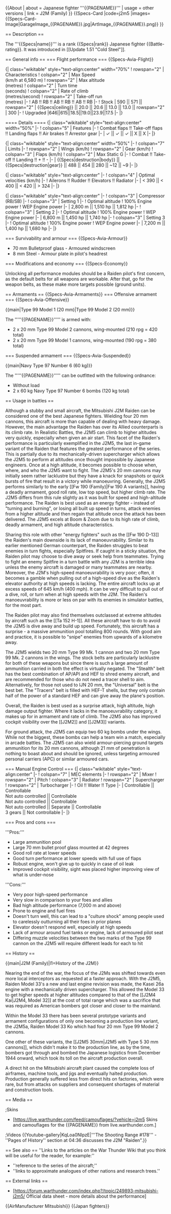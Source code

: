{{About
| about = Japanese fighter '''{{PAGENAME}}'''
| usage = other versions
| link = J2M (Family)
}}
{{Specs-Card
|code=j2m5
|images={{Specs-Card-Image|GarageImage_{{PAGENAME}}.jpg|ArtImage\_{{PAGENAME}}.png}}
}}

== Description ==

<!-- ''In the description, the first part should be about the history of and the creation and combat usage of the aircraft, as well as its key features. In the second part, tell the reader about the aircraft in the game. Insert a screenshot of the vehicle, so that if the novice player does not remember the vehicle by name, he will immediately understand what kind of vehicle the article is talking about.'' -->

The '''{{Specs|name}}''' is a rank {{Specs|rank}} Japanese fighter {{Battle-rating}}. It was introduced in [[Update 1.51 "Cold Steel"]].

== General info ==
=== Flight performance ===
{{Specs-Avia-Flight}}

<!-- Describe how the aircraft behaves in the air. Speed, manoeuvrability, acceleration and allowable loads - these are the most important characteristics of the vehicle. -->

{| class="wikitable" style="text-align:center" width="70%"
! rowspan="2" | Characteristics
! colspan="2" | Max Speed<br>(km/h at 6,580 m)
! rowspan="2" | Max altitude<br>(metres)
! colspan="2" | Turn time<br>(seconds)
! colspan="2" | Rate of climb<br>(metres/second)
! rowspan="2" | Take-off run<br>(metres)
|-
! AB !! RB !! AB !! RB !! AB !! RB
|-
! Stock
| 590 || 571 || rowspan="2" | {{Specs|ceiling}} || 20.0 || 20.6 || 13.0 || 13.0 || rowspan="2" | 300
|-
! Upgraded
|646||615||18.5||19.0||23.9||17.5
|-
|}

==== Details ====
{| class="wikitable" style="text-align:center" width="50%"
|-
! colspan="5" | Features
|-
! Combat flaps !! Take-off flaps !! Landing flaps !! Air brakes !! Arrestor gear
|-
| ✓ || ✓ || ✓ || X || X <!-- ✓ -->
|-
|}

{| class="wikitable" style="text-align:center" width="50%"
|-
! colspan="7" | Limits
|-
! rowspan="2" | Wings (km/h)
! rowspan="2" | Gear (km/h)
! colspan="3" | Flaps (km/h)
! colspan="2" | Max Static G
|-
! Combat !! Take-off !! Landing !! + !! -
|-
| {{Specs|destruction|body}} || {{Specs|destruction|gear}} || 488 || 454 || 280 || ~12 || ~9
|-
|}

{| class="wikitable" style="text-align:center"
|-
! colspan="4" | Optimal velocities (km/h)
|-
! Ailerons !! Rudder !! Elevators !! Radiator
|-
| < 390 || < 400 || < 420 || > 324
|-
|}

{| class="wikitable" style="text-align:center"
|-
! colspan="3" | Compressor (RB/SB)
|-
! colspan="3" | Setting 1
|-
! Optimal altitude
! 100% Engine power
! WEP Engine power
|-
| 2,800 m || 1,510 hp || 1,812 hp
|-
! colspan="3" | Setting 2
|-
! Optimal altitude
! 100% Engine power
! WEP Engine power
|-
| 6,800 m || 1,450 hp || 1,740 hp
|-
! colspan="3" | Setting 3
|-
! Optimal altitude
! 100% Engine power
! WEP Engine power
|-
| 7,200 m || 1,400 hp || 1,680 hp
|-
|}

=== Survivability and armour ===
{{Specs-Avia-Armour}}

<!-- ''Examine the survivability of the aircraft. Note how vulnerable the structure is and how secure the pilot is, whether the fuel tanks are armoured, etc. Describe the armour, if there is any, and also mention the vulnerability of other critical aircraft systems.'' -->

- 70 mm Bulletproof glass - Armoured windscreen
- 8 mm Steel - Armour plate in pilot's headrest

=== Modifications and economy ===
{{Specs-Economy}}

Unlocking all performance modules should be a Raiden pilot's first concern, as the default belts for all weapons are workable. After that, go for the weapon belts, as these make more targets possible (ground units).

== Armaments ==
{{Specs-Avia-Armaments}}
=== Offensive armament ===
{{Specs-Avia-Offensive}}

<!-- ''Describe the offensive armament of the aircraft, if any. Describe how effective the cannons and machine guns are in a battle, and also what belts or drums are better to use. If there is no offensive weaponry, delete this subsection.'' -->

{{main|Type 99 Model 1 (20 mm)|Type 99 Model 2 (20 mm)}}

The '''''{{PAGENAME}}''''' is armed with:

- 2 x 20 mm Type 99 Model 2 cannons, wing-mounted (210 rpg = 420 total)
- 2 x 20 mm Type 99 Model 1 cannons, wing-mounted (190 rpg = 380 total)

=== Suspended armament ===
{{Specs-Avia-Suspended}}

<!-- ''Describe the aircraft's suspended armament: additional cannons under the wings, bombs, rockets and torpedoes. This section is especially important for bombers and attackers. If there is no suspended weaponry remove this subsection.'' -->

{{main|Navy Type 97 Number 6 (60 kg)}}

The '''''{{PAGENAME}}''''' can be outfitted with the following ordnance:

- Without load
- 2 x 60 kg Navy Type 97 Number 6 bombs (120 kg total)

== Usage in battles ==

<!-- ''Describe the tactics of playing in the aircraft, the features of using aircraft in a team and advice on tactics. Refrain from creating a "guide" - do not impose a single point of view, but instead, give the reader food for thought. Examine the most dangerous enemies and give recommendations on fighting them. If necessary, note the specifics of the game in different modes (AB, RB, SB).'' -->

Although a stubby and small aircraft, the Mitsubishi J2M Raiden can be considered one of the best Japanese fighters. Wielding four 20 mm cannons, this aircraft is more than capable of dealing with heavy damage. However, the main advantage the Raiden has over its Allied counterparts is its climb rate. In Realistic Battles, the J2M5 can climb to higher altitudes very quickly, especially when given an air start. This facet of the Raiden's performance is particularly exemplified in the J2M5, the last in-game variant of the Raiden that features the greatest performance of the series. This is partially due to its mechanically-driven supercharger which allows the J2M5 to perform at altitudes once thought impossible by Japanese engineers. Once at a high altitude, it becomes possible to choose when, where, and who the J2M5 want to fight. The J2M5's 20 mm cannons may initially seem rather lacklustre but they have a knack for snapshots or quick bursts of fire that result in a victory while manoeuvring. Generally, the J2M5 performs similarly to the early [[Fw 190 (Family)|Fw 190 A variants]], having a deadly armament, good roll rate, low top speed, but higher climb rate. The J2M5 differs from this rule slightly as it was built for speed and high-altitude performance. The Raiden is best used as an energy fighter - instead of "turning and burning", or losing all built up speed in turns, attack enemies from a higher altitude and then regain that altitude once the attack has been delivered. The J2M5 excels at Boom & Zoom due to its high rate of climb, deadly armament, and high altitude characteristics.

Sharing this role with other "energy fighters" such as the [[Fw 190 D-13]] the Raiden's main downside is its lack of manoeuvrability. Similar to its earlier mentioned German counterpart, the Raiden struggles to beat enemies in turn fights, especially Spitfires. If caught in a sticky situation, the Raiden pilot may choose to dive away or seek help from teammates. Trying to fight an enemy Spitfire in a turn battle with any J2M is a terrible idea unless the enemy aircraft is damaged or many teammates are nearby. Moreover, the J2M's high-speed manoeuvrability is very poor; often, it becomes a gamble when pulling out of a high-speed dive as the Raiden's elevator authority at high speeds is lacking. The entire aircraft locks up at excess speeds of 645 km/h (400 mph). It can be very difficult to pull out of a dive, roll, or turn when at high speeds with the J2M. The Raiden's manoeuvrability is more or less on par with its enemies in simulator battles, for the most part.

The Raiden pilot may also find themselves outclassed at extreme altitudes by aircraft such as the [[Ta 152 H-1]]. All these aircraft have to do to avoid the J2M5 is dive away and build up speed. Fortunately, this aircraft has a surprise - a massive ammunition pool totalling 800 rounds. With good aim and practice, it is possible to "snipe" enemies from upwards of a kilometre away.

The J2M5 wields two 20 mm Type 99 Mk. 1 cannon and two 20 mm Type 99 Mk. 2 cannons in the wings. The stock belts are particularly lacklustre for both of these weapons but since there is such a large amount of ammunition carried in both the effect is virtually negated. The "Stealth" belt has the best combination of AP/API and HEF to shred enemy aircraft, and are recommended for those who do not need a tracer shell to aim. Alternatively, for those not used to IJN 20 mm, the "Universal" belt is the best bet. The "Tracers" belt is filled with HEF-T shells, but they only contain half of the power of a standard HEF and can give away the plane's position.

Overall, the Raiden is best used as a surprise attack, high altitude, high damage output fighter. Where it lacks in the manoeuvrability category, it makes up for in armament and rate of climb. The J2M5 also has improved cockpit visibility over the [[J2M2]] and [[J2M3]] variants.

For ground attack, the J2M5 can equip two 60 kg bombs under the wings. While not the biggest, these bombs can help a team win a match, especially in arcade battles. The J2M5 can also wield armour-piercing ground targets ammunition for its 20 mm cannons, although 21 mm of penetration is nothing to boast about and should be ignored, unless targeting armoured personal carriers (APC) or similar armoured cars.

=== Manual Engine Control ===
{| class="wikitable" style="text-align:center"
|-
! colspan="7" | MEC elements
|-
! rowspan="2" | Mixer
! rowspan="2" | Pitch
! colspan="3" | Radiator
! rowspan="2" | Supercharger
! rowspan="2" | Turbocharger
|-
! Oil !! Water !! Type
|-
| Controllable || Controllable<br>Not auto controlled || Controllable<br>Not auto controlled || Controllable<br>Not auto controlled || Separate || Controllable<br>3 gears || Not controllable
|-
|}

=== Pros and cons ===

<!-- ''Summarise and briefly evaluate the vehicle in terms of its characteristics and combat effectiveness. Mark its pros and cons in the bulleted list. Try not to use more than 6 points for each of the characteristics. Avoid using categorical definitions such as "bad", "good" and the like - use substitutions with softer forms such as "inadequate" and "effective".'' -->

'''Pros:'''

- Large ammunition pool
- Large 70 mm bullet proof glass mounted at 42 degrees
- Good roll rate at lower speeds
- Good turn performance at lower speeds with full use of flaps
- Robust engine, won't give up to quickly in case of oil leak
- Improved cockpit visibility, sight was placed higher improving view of what is under-nose

'''Cons:'''

- Very poor high-speed performance
- Very slow in comparison to your foes and allies
- Bad high altitude performance (7,000 m and above)
- Prone to engine and fuel fires
- Doesn't turn well, this can lead to a "culture shock" among people used to carelessly outturning all their foes in prior planes
- Elevator doesn't respond well, especially at high speeds
- Lack of armour around fuel tanks or engine, lack of armoured pilot seat
- Differing muzzle velocities between the two marks of the Type 99 cannon on the J2M5 will require different leads for each to hit

== History ==

<!-- ''Describe the history of the creation and combat usage of the aircraft in more detail than in the introduction. If the historical reference turns out to be too long, take it to a separate article, taking a link to the article about the vehicle and adding a block "/History" (example: <nowiki>https://wiki.warthunder.com/(Vehicle-name)/History</nowiki>) and add a link to it here using the <code>main</code> template. Be sure to reference text and sources by using <code><nowiki><ref></ref></nowiki></code>, as well as adding them at the end of the article with <code><nowiki><references /></nowiki></code>. This section may also include the vehicle's dev blog entry (if applicable) and the in-game encyclopedia description (under <code><nowiki>=== In-game description ===</nowiki></code>, also if applicable).'' -->{{main|J2M (Family)|l1=History of the J2M}}

Nearing the end of the war, the focus of the J2Ms was shifted towards even more local interceptors as requested at a faster approach. With the J2M5, Raiden Model 33's a new and last engine revision was made, the Kasei 26a engine with a mechanically driven supercharger. This allowed the Model 33 to get higher speeds at higher altitudes compared to that of the [[J2M4 Kai|J2M4, Model 32]] at the cost of total range which was a sacrifice that was required as American bombers got closer and closer to the mainland.

Within the Model 33 there has been several prototype variants and armament configurations of only one becoming a production line variant, the J2M5a, Raiden Model 33 Ko which had four 20 mm Type 99 Model 2 cannons.

One other of these variants, the [[J2M5 30mm|J2M5 with Type 5 30 mm cannons]], which didn't make it to the production line, as by the time, bombers got through and bombed the Japanese logistics from December 1944 onward, which took its toll on the aircraft production overall.

A direct hit on the Mitsubishi aircraft plant caused the complete loss of airframes, machine tools, and jigs and eventually halted production. Production generally suffered less from direct hits on factories, which were rare, but from attacks on suppliers and consequent shortages of material and construction tools.

== Media ==

<!-- ''Excellent additions to the article would be video guides, screenshots from the game, and photos.'' -->

;Skins

- [https://live.warthunder.com/feed/camouflages/?vehicle=j2m5 Skins and camouflages for the {{PAGENAME}} from live.warthunder.com.]

;Videos
{{Youtube-gallery|KqLoa0NIpzE|'''The Shooting Range #178''' - ''Pages of History'' section at 04:36 discusses the J2M "Raiden".}}

== See also ==
''Links to the articles on the War Thunder Wiki that you think will be useful for the reader, for example:''

- ''reference to the series of the aircraft;''
- ''links to approximate analogues of other nations and research trees.''

== External links ==

<!--''Paste links to sources and external resources, such as:''
* ''topic on the official game forum;''
* ''other literature.''-->

- [https://forum.warthunder.com/index.php?/topic/249893-mitsubishi-j2m5/ Official data sheet - more details about the performance]

{{AirManufacturer Mitsubishi}}
{{Japan fighters}}
